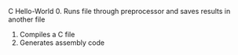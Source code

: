 C Hello-World
0. Runs file through preprocessor and saves results in another file
1. Compiles a C file
2. Generates assembly code
